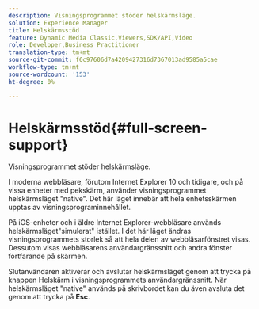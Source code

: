 ```yaml
---
description: Visningsprogrammet stöder helskärmsläge.
solution: Experience Manager
title: Helskärmsstöd
feature: Dynamic Media Classic,Viewers,SDK/API,Video
role: Developer,Business Practitioner
translation-type: tm+mt
source-git-commit: f6c97606d7a4209427316d7367013ad9585a5cae
workflow-type: tm+mt
source-wordcount: '153'
ht-degree: 0%

---
```



# Helskärmsstöd{#full-screen-support}

Visningsprogrammet stöder helskärmsläge.

I moderna webbläsare, förutom Internet Explorer 10 och tidigare, och på vissa enheter med pekskärm, använder visningsprogrammet helskärmsläget &quot;native&quot;. Det här läget innebär att hela enhetsskärmen upptas av visningsprograminnehållet.

På iOS-enheter och i äldre Internet Explorer-webbläsare används helskärmsläget&quot;simulerat&quot; istället. I det här läget ändras visningsprogrammets storlek så att hela delen av webbläsarfönstret visas. Dessutom visas webbläsarens användargränssnitt och andra fönster fortfarande på skärmen.

Slutanvändaren aktiverar och avslutar helskärmsläget genom att trycka på knappen Helskärm i visningsprogrammets användargränssnitt. När helskärmsläget &quot;native&quot; används på skrivbordet kan du även avsluta det genom att trycka på **Esc**.
